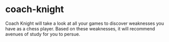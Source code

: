 # coach-knight
Coach Knight will take a look at all your games to discover weaknesses you have as a chess player. Based on these weaknesses, it will recommend avenues of study for you to persue.
